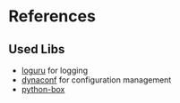 # References

## Used Libs

- [loguru](https://github.com/Delgan/loguru) for logging
- [dynaconf](https://github.com/rochacbruno/dynaconf) for configuration management
- [python-box]()
